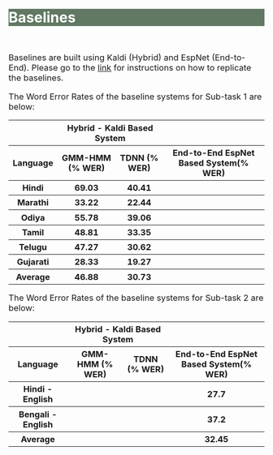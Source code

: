 <br>
<br>
<div class="widewrapper pagetitle">
  <div class="container" style="background-color:#617863">
    <h1 style="color:white;">Baselines</h1>
  </div>
</div>
<br>

<p style="font-size:16.5px;">Baselines are built using Kaldi (Hybrid) and EspNet (End-to-End). Please go to the <a href="https://navana-tech.github.io/IS21SS-indicASRchallenge/rules.html">link</a> for instructions on how to replicate the baselines.</p>


<p style="font-size:16.5px;">The Word Error Rates of the baseline systems for Sub-task 1 are below:</p>


<table style="font-size:16.5px;" id="tablePreview" class="table table-striped table-sm">
  <thead>
  <tr>
      <th></th>
      <th colspan="2">Hybrid - Kaldi Based System</th>
      <th></th>
    </tr>
  </thead>
  <!--Table head-->
  <!--Table body-->
  <tbody>
    <tr>
      <th>Language</th>
      <th>GMM-HMM (% WER)</th>
      <th>TDNN (% WER)</th>
      <th>End-to-End EspNet Based System(% WER)</th>
    </tr>
    <tr>
      <th>Hindi</th>
      <th>69.03</th>
      <th>40.41</th>
      <th></th>
    </tr>
    <tr>
      <th>Marathi</th>
      <th>33.22</th>
      <th>22.44</th>
      <th></th>
    </tr>
    <tr>
      <th>Odiya</th>
      <th>55.78</th>
      <th>39.06</th>
      <th></th>
    </tr>
    <tr>
      <th>Tamil</th>
      <th>48.81</th>
      <th>33.35</th>
      <th></th>
    </tr>
    <tr>
      <th>Telugu</th>
      <th>47.27</th>
      <th>30.62</th>
      <th></th>
    </tr>
    <tr>
      <th>Gujarati</th>
      <th>28.33</th>
      <th>19.27</th>
      <th></th>
    </tr>
    <tr>
      <th>Average</th>
      <th>46.88</th>
      <th>30.73</th>
      <th></th>
    </tr>
  </tbody>
</table>

<p style="font-size:16.5px;">The Word Error Rates of the baseline systems for Sub-task 2 are below:</p>


<table style="font-size:16.5px;" id="tablePreview" class="table table-striped table-sm">
  <thead>
  <tr>
      <th></th>
      <th colspan="2">Hybrid - Kaldi Based System</th>
      <th></th>
    </tr>
  </thead>
  <!--Table head-->
  <!--Table body-->
  <tbody>
    <tr>
      <th>Language</th>
      <th>GMM-HMM (% WER)</th>
      <th>TDNN (% WER)</th>
      <th>End-to-End EspNet Based System(% WER)</th>
    </tr>
    <tr>
      <th>Hindi - English</th>
      <th></th>
      <th></th>
      <th>27.7</th>
    </tr>
    <tr>
      <th>Bengali - English</th>
      <th></th>
      <th></th>
      <th>37.2</th>
    </tr>
    <tr>
      <th>Average</th>
      <th></th>
      <th></th>
      <th>32.45</th>
    </tr>
  </tbody>
</table>
